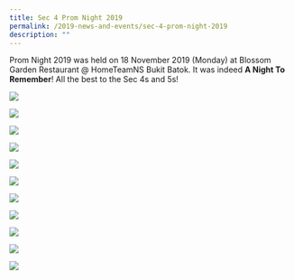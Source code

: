 ```yaml
---
title: Sec 4 Prom Night 2019
permalink: /2019-news-and-events/sec-4-prom-night-2019
description: ""
---
```

Prom Night 2019 was held on 18 November 2019 (Monday) at Blossom Garden Restaurant @ HomeTeamNS Bukit Batok. It was indeed **A Night To Remember**! All the best to the Sec 4s and 5s!

![](/images/prom%201-min.jpeg)

![](/images/prom%202-min.jpeg)

![](/images/prom%203-min.jpeg)

![](/images/prom%204-min.jpeg)

![](/images/prom%205-min.jpeg)

![](/images/prom%206-min.jpeg)

![](/images/prom%207-min.jpeg)

![](/images/prom%208-min.jpeg)

![](/images/prom%209-min.jpeg)

![](/images/prom%2010-min.jpeg)

![](/images/prom%2011-min.jpeg)